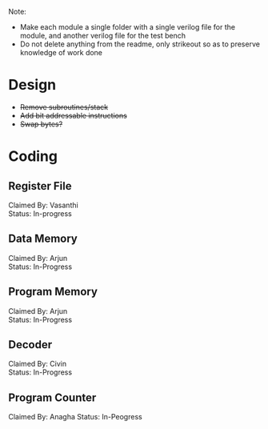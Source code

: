 Note:
- Make each module a single folder with a single verilog file for the module, and another verilog file for the test bench
- Do not delete anything from the readme, only strikeout so as to preserve knowledge of work done

# Design

- ~~Remove subroutines/stack~~
- ~~Add bit addressable instructions~~
- ~~Swap bytes?~~
 
# Coding

## Register File
Claimed By: Vasanthi  
Status: In-progress  

## Data Memory
Claimed By: Arjun  
Status: In-Progress  

## Program Memory
Claimed By: Arjun  
Status: In-Progress  

## Decoder
Claimed By: Civin  
Status:  In-Progress 

## Program Counter
Claimed By: Anagha 
Status: In-Peogress  
